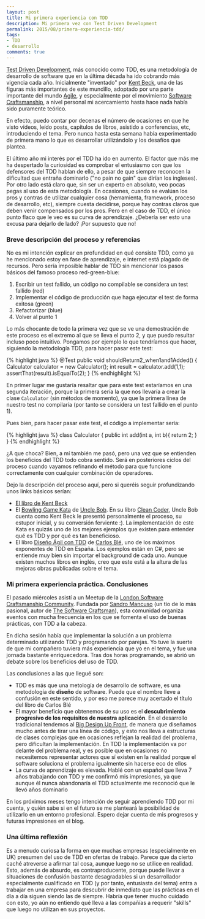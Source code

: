 ```yaml
---
layout: post
title: Mi primera experiencia con TDD
description: Mi primera vez con Test Driven Development
permalink: 2015/08/primera-experiencia-tdd/
tags:
- TDD
- desarrollo
comments: true
---
```


[Test Driven Development](https://en.wikipedia.org/wiki/Test-driven_development), más conocido como TDD, es una metodología de desarrollo de software que en la última década ha ido cobrando más vigencia cada año. Inicialmente "inventado" por [Kent Beck](https://twitter.com/KentBeck), una de las figuras más importantes de este mundillo, adoptado por una parte importante del mundo [Agile](http://agilemethodology.org/), y especialmente por el movimiento [Software Craftsmanship](http://manifesto.softwarecraftsmanship.org/), a nivel personal mi acercamiento hasta hace nada había sido puramente teórico.

En efecto, puedo contar por decenas el número de ocasiones en que he visto vídeos, leído posts, capítulos de libros, asistido a conferencias, etc, introduciendo el tema. Pero nunca hasta esta semana había experimentado de primera mano lo que es desarrollar utilizándolo y los desafíos que plantea.

<!--break-->

El último año mi interés por el TDD ha ido en aumento. El factor que más me ha despertado la curiosidad es comprobar el entusiasmo con que los defensores del TDD hablan de ello, a pesar de que siempre reconocen la dificultad que entraña dominarlo ("no pain no gain" que dirían los ingleses). Por otro lado está claro que, sin ser un experto en absoluto, veo pocas pegas al uso de esta metodología. En ocasiones, cuando se evalúan los pros y contras de utilizar cualquier cosa (herramienta, framework, proceso de desarrollo, etc), siempre cuesta decidirse, porque hay contras claros que deben venir compensados por los pros. Pero en el caso de TDD, el único punto flaco que le veo es su curva de aprendizaje. ¿Debería ser esto una excusa para dejarlo de lado? ¡Por supuesto que no!

### Breve descripción del proceso y referencias

No es mi intención explicar en profundidad en qué consiste TDD, como ya he mencionado estoy en fase de aprendizaje, e internet está plagado de recursos. Pero sería imposible hablar de TDD sin mencionar los pasos básicos del famoso proceso red-green-blue:

1. Escribir un test fallido, un código no compilable se considera un test fallido (red)
2. Implementar el código de producción que haga ejecutar el test de forma exitosa (green)
3. Refactorizar (blue)
4. Volver al punto 1

Lo más chocante de todo la primera vez que se ve una demostración de este proceso es el extremo al que se lleva el punto 2, y que puedo resultar incluso poco intuitivo. Pongamos por ejemplo lo que tendríamos que hacer, siguiendo la metodología TDD, para hacer pasar este test:

{% highlight java %}
@Test
public void shouldReturn2_when1and1Added() {
    Calculator calculator = new Calculator();
    int result = calculator.add(1,1);
    assertThat(result).isEqualTo(2);
}
{% endhighlight %}

En primer lugar me gustaría resaltar que para este test estaríamos en una segunda iteración, porque la primera sería la que nos llevaría a crear la clase `Calculator` (sin métodos de momento), ya que la primera línea de nuestro test no compilaría (por tanto se considera un test fallido en el punto 1).

Pues bien, para hacer pasar este test, el código a implementar sería:

{% highlight java %}
class Calculator {
    public int add(int a, int b){
        return 2;
    }
}
{% endhighlight %}

¿A que choca? Bien, a mí también me pasó, pero una vez que se entienden los beneficios del TDD todo cobra sentido. Será en posteriores ciclos del proceso cuando vayamos refinando el método para que funcione correctamente con cualquier combinación de operadores.

Dejo la descripción del proceso aquí, pero si queréis seguir profundizando unos links básicos serían:

* [El libro de Kent Beck](http://www.amazon.es/Driven-Development-Example-Addison-Wesley-Signature/dp/0321146530/ref=sr_1_1?ie=UTF8&qid=1438434705&sr=8-1&keywords=Kent+Beck)
* El [Bowling Game Kata](https://www.youtube.com/watch?v=rklz35GWtrQ) de [Uncle Bob](https://twitter.com/unclebobmartin). En su libro [Clean Coder](http://www.amazon.es/Clean-Coder-Conduct-Professional-Programmers/dp/0137081073/ref=sr_1_1?ie=UTF8&qid=1438436471&sr=8-1&keywords=Clean+Coder), Uncle Bob cuenta como Kent Beck le presentó personalmente el proceso, su estupor inicial, y su conversión ferviente :). La implementación de este Kata es quizás uno de los mejores ejemplos que existen para entender qué es TDD y por qué es tan beneficioso.
* El libro [Diseño Ágil con TDD](http://www.carlosble.com/libro-tdd/) de [Carlos Blé](https://twitter.com/carlosble), uno de los máximos exponentes de TDD en España. Los ejemplos están en C#, pero se entiende muy bien sin importar el background de cada uno. Aunque existen muchos libros en inglés, creo que este está a la altura de las mejoras obras publicadas sobre el tema.

### Mi primera experiencia práctica. Conclusiones

El pasado miércoles asistí a un Meetup de la [London Software Craftsmanship Community](http://www.meetup.com/es/london-software-craftsmanship/). Fundada por [Sandro Mancuso](https://twitter.com/sandromancuso) (un tío de lo más pasional, autor de [The Software Craftsman](http://www.amazon.co.uk/books/dp/0134052501/ref=sr_1_1?ie=UTF8&qid=1438436878&sr=8-1&keywords=the+software+craftsman)), esta comunidad organiza eventos con mucha frecuencia en los que se fomenta el uso de buenas prácticas, con TDD a la cabeza.

En dicha sesión había que implementar la solución a un problema determinado utilizando TDD y programando por parejas. Yo tuve la suerte de que mi compañero tuviera más experiencia que yo en el tema, y fue una jornada bastante enriquecedora. Tras dos horas programando, se abrió un debate sobre los beneficios del uso de TDD.

Las conclusiones a las que llegué son:

* TDD es más que una metología de desarrollo de software, es una metodología de **diseño** de software. Puede que el nombre lleve a confusión en este sentido, y por eso me parece muy acertado el título del libro de Carlos Blé
* El mayor beneficio que obtenemos de su uso es el **descubrimiento progresivo de los requisitos de nuestra aplicación**. En el desarrollo tradicional tendemos al [Big Design Up Front](https://en.wikipedia.org/wiki/Big_Design_Up_Front), de manera que diseñamos mucho antes de tirar una línea de código, y esto nos lleva a estructuras de clases complejas que en ocasiones reflejan la realidad del problema, pero dificultan la implementación. En TDD la implementación va por delante del problema real, y es posible que en ocasiones no necesitemos representar actores que sí existen en la realidad porque el software soluciona el problema igualmente sin hacerse eco de ellos
* La curva de aprendizaje es elevada. Hablé con un español que lleva 7 años trabajando con TDD y me confirmó mis impresiones, ya que aunque él nunca abandonaría el TDD actualmente me reconoció que le llevó años dominarlo

En los próximos meses tengo intención de seguir aprendiendo TDD por mi cuenta, y quién sabe si en el futuro se me planteará la posibilidad de utilizarlo en un entorno profesional. Espero dejar cuenta de mis progresos y futuras impresiones en el blog.

### Una última reflexión

Es a menudo curiosa la forma en que muchas empresas (especialmente en UK) presumen del uso de TDD en ofertas de trabajo. Parece que da cierto caché atreverse a afirmar tal cosa, aunque luego no se utilice en realidad. Esto, además de absurdo, es contraproducente, porque puede llevar a situaciones de confusión bastante desagradables si un desarrollador especialmente cualificado en TDD (y por tanto, entusiasta del tema) entra a trabajar en una empresa para descubrir de inmediato que las prácticas en el día a día siguen siendo las de siempre. Habría que tener mucho cuidado con esto, yo aún no entiendo qué lleva a las compañías a requerir "skills" que luego no utilizan en sus proyectos.
